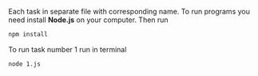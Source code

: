 Each task in separate file with corresponding name.
To run programs you need install **Node.js** on your computer.
Then run

```bash
npm install
```

To run task number 1 run in terminal

```bash
node 1.js
```